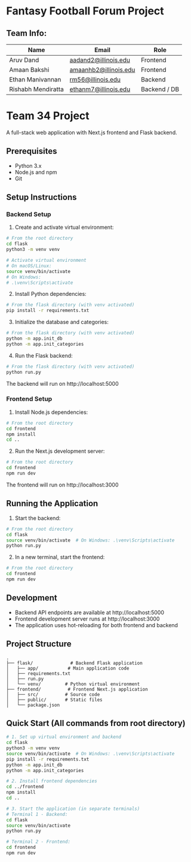 # Fantasy Football Forum Project

## Team Info:

| Name                | Email                       | Role          |
|---------------------|-----------------------------|---------------|
| Aruv Dand           | aadand2@illinois.edu        | Frontend      |
| Amaan Bakshi        | amaanhb2@illinois.edu       | Frontend      |
| Ethan Manivannan    | rm56@illinois.edu           | Backend       |
| Rishabh Mendiratta  | ethanm7@illinois.edu        | Backend / DB  |



# Team 34 Project

A full-stack web application with Next.js frontend and Flask backend.

## Prerequisites

- Python 3.x
- Node.js and npm
- Git

## Setup Instructions

### Backend Setup

1. Create and activate virtual environment:
```bash
# From the root directory
cd flask
python3 -m venv venv

# Activate virtual environment
# On macOS/Linux:
source venv/bin/activate
# On Windows:
# .\venv\Scripts\activate
```

2. Install Python dependencies:
```bash
# From the flask directory (with venv activated)
pip install -r requirements.txt
```

3. Initialize the database and categories:
```bash
# From the flask directory (with venv activated)
python -m app.init_db
python -m app.init_categories
```

4. Run the Flask backend:
```bash
# From the flask directory (with venv activated)
python run.py
```

The backend will run on http://localhost:5000

### Frontend Setup

1. Install Node.js dependencies:
```bash
# From the root directory
cd frontend
npm install
cd ..
```

2. Run the Next.js development server:
```bash
# From the root directory
cd frontend
npm run dev
```

The frontend will run on http://localhost:3000

## Running the Application

1. Start the backend:
```bash
# From the root directory
cd flask
source venv/bin/activate  # On Windows: .\venv\Scripts\activate
python run.py
```

2. In a new terminal, start the frontend:
```bash
# From the root directory
cd frontend
npm run dev
```

## Development

- Backend API endpoints are available at http://localhost:5000
- Frontend development server runs at http://localhost:3000
- The application uses hot-reloading for both frontend and backend

## Project Structure

```
.
├── flask/              # Backend Flask application
│   ├── app/           # Main application code
│   ├── requirements.txt
│   ├── run.py
│   └── venv/         # Python virtual environment
├── frontend/          # Frontend Next.js application
│   ├── src/          # Source code
│   ├── public/       # Static files
│   └── package.json
```

## Quick Start (All commands from root directory)

```bash
# 1. Set up virtual environment and backend
cd flask
python3 -m venv venv
source venv/bin/activate  # On Windows: .\venv\Scripts\activate
pip install -r requirements.txt
python -m app.init_db
python -m app.init_categories

# 2. Install frontend dependencies
cd ../frontend
npm install
cd ..

# 3. Start the application (in separate terminals)
# Terminal 1 - Backend:
cd flask
source venv/bin/activate
python run.py

# Terminal 2 - Frontend:
cd frontend
npm run dev
```

